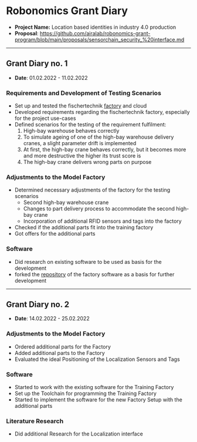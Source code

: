 # Robonomics Grant Diary

* **Project Name:** Location based identities in industry 4.0 production
* **Proposal**: https://github.com/airalab/robonomics-grant-program/blob/main/proposals/sensorchain_security_%20interface.md

---

## Grant Diary no. 1

* **Date**: 01.02.2022 - 11.02.2022

### Requirements and Development of Testing Scenarios
* Set up and tested the fischertechnik [factory](https://www.fischertechnik.de/en/service/elearning/simulating/fabrik-simulation-9v) and cloud
* Developed requirements regarding the fischertechnik factory, especially for the project use-cases
* Defined scenarios for the testing of the requirement fulfilment:
    1. High-bay warehouse behaves correctly
    2. To simulate ageing of one of the high-bay warehouse delivery cranes, a slight parameter drift is implemented
    3. At first, the high-bay crane behaves correctly, but it becomes more and more destructive the higher its trust score is
    4. The high-bay crane delivers wrong parts on purpose

### Adjustments to the Model Factory
* Determined necessary adjustments of the factory for the testing scenarios
    * Second high-bay warehouse crane
    * Changes to part delivery process to accommodate the second high-bay crane
    * Incorporation of additional RFID sensors and tags into the factory
* Checked if the additional parts fit into the training factory
* Got offers for the additional parts

### Software
* Did research on existing software to be used as basis for the development
* forked the [repository](https://github.com/fischertechnik/txt_training_factory) of the factory software as a basis for further development 

---

## Grant Diary no. 2

* **Date**: 14.02.2022 - 25.02.2022

### Adjustments to the Model Factory
* Ordered additional parts for the Factory
* Added additional parts to the Factory
* Evaluated the ideal Positioning of the Localization Sensors and Tags

### Software
* Started to work with the existing software for the Training Factory
* Set up the Toolchain for programming the Training Factory
* Started to implement the software for the new Factory Setup with the additional parts

### Literature Research
* Did additional Research for the Localization interface
    